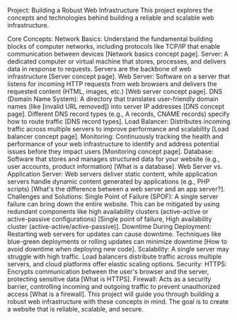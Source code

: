 Project: Building a Robust Web Infrastructure
This project explores the concepts and technologies behind building a reliable and scalable web infrastructure.

Core Concepts:
Network Basics: Understand the fundamental building blocks of computer networks, including protocols like TCP/IP that enable communication between devices [Network basics concept page].
Server: A dedicated computer or virtual machine that stores, processes, and delivers data in response to requests. Servers are the backbone of web infrastructure [Server concept page].
Web Server: Software on a server that listens for incoming HTTP requests from web browsers and delivers the requested content (HTML, images, etc.) [Web server concept page].
DNS (Domain Name System): A directory that translates user-friendly domain names (like [invalid URL removed]) into server IP addresses [DNS concept page]. Different DNS record types (e.g., A records, CNAME records) specify how to route traffic [DNS record types].
Load Balancer: Distributes incoming traffic across multiple servers to improve performance and scalability [Load balancer concept page].
Monitoring: Continuously tracking the health and performance of your web infrastructure to identify and address potential issues before they impact users [Monitoring concept page].
Database: Software that stores and manages structured data for your website (e.g., user accounts, product information) [What is a database].
Web Server vs. Application Server: Web servers deliver static content, while application servers handle dynamic content generated by applications (e.g., PHP scripts) [What's the difference between a web server and an app server?].
Challenges and Solutions:
Single Point of Failure (SPOF): A single server failure can bring down the entire website. This can be mitigated by using redundant components like high availability clusters (active-active or active-passive configurations) [Single point of failure, High availability cluster (active-active/active-passive)].
Downtime During Deployment: Restarting web servers for updates can cause downtime. Techniques like blue-green deployments or rolling updates can minimize downtime [How to avoid downtime when deploying new code].
Scalability: A single server may struggle with high traffic. Load balancers distribute traffic across multiple servers, and cloud platforms offer elastic scaling options.
Security:
HTTPS: Encrypts communication between the user's browser and the server, protecting sensitive data [What is HTTPS].
Firewall: Acts as a security barrier, controlling incoming and outgoing traffic to prevent unauthorized access [What is a firewall].
This project will guide you through building a robust web infrastructure with these concepts in mind. The goal is to create a website that is reliable, scalable, and secure.